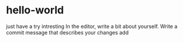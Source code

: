 # hello-world
just have a try
intresting
In the editor, write a bit about yourself.
Write a commit message that describes your changes
add
